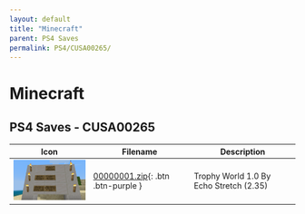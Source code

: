 ```yaml
---
layout: default
title: "Minecraft"
parent: PS4 Saves
permalink: PS4/CUSA00265/
---
```

# Minecraft

## PS4 Saves - CUSA00265

| Icon | Filename | Description |
|------|----------|-------------|
| ![Minecraft](icon0.png) | [00000001.zip](00000001.zip){: .btn .btn-purple } | Trophy World 1.0 By Echo Stretch (2.35) |
